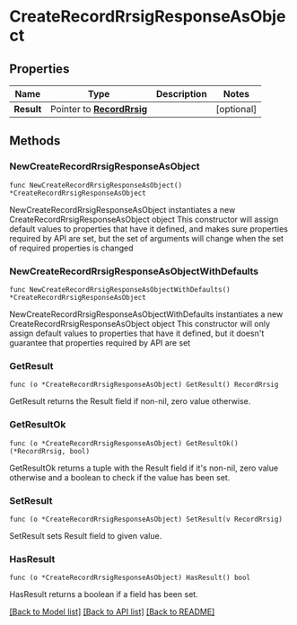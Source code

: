 # CreateRecordRrsigResponseAsObject

## Properties

Name | Type | Description | Notes
------------ | ------------- | ------------- | -------------
**Result** | Pointer to [**RecordRrsig**](RecordRrsig.md) |  | [optional] 

## Methods

### NewCreateRecordRrsigResponseAsObject

`func NewCreateRecordRrsigResponseAsObject() *CreateRecordRrsigResponseAsObject`

NewCreateRecordRrsigResponseAsObject instantiates a new CreateRecordRrsigResponseAsObject object
This constructor will assign default values to properties that have it defined,
and makes sure properties required by API are set, but the set of arguments
will change when the set of required properties is changed

### NewCreateRecordRrsigResponseAsObjectWithDefaults

`func NewCreateRecordRrsigResponseAsObjectWithDefaults() *CreateRecordRrsigResponseAsObject`

NewCreateRecordRrsigResponseAsObjectWithDefaults instantiates a new CreateRecordRrsigResponseAsObject object
This constructor will only assign default values to properties that have it defined,
but it doesn't guarantee that properties required by API are set

### GetResult

`func (o *CreateRecordRrsigResponseAsObject) GetResult() RecordRrsig`

GetResult returns the Result field if non-nil, zero value otherwise.

### GetResultOk

`func (o *CreateRecordRrsigResponseAsObject) GetResultOk() (*RecordRrsig, bool)`

GetResultOk returns a tuple with the Result field if it's non-nil, zero value otherwise
and a boolean to check if the value has been set.

### SetResult

`func (o *CreateRecordRrsigResponseAsObject) SetResult(v RecordRrsig)`

SetResult sets Result field to given value.

### HasResult

`func (o *CreateRecordRrsigResponseAsObject) HasResult() bool`

HasResult returns a boolean if a field has been set.


[[Back to Model list]](../README.md#documentation-for-models) [[Back to API list]](../README.md#documentation-for-api-endpoints) [[Back to README]](../README.md)



